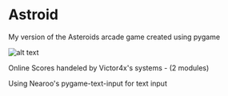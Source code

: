 # Astroid
My version of the Asteroids arcade game created using pygame

![alt text](https://i.imgur.com/GOf1tz6.png)


Online Scores handeled by Victor4x's systems - (2 modules)

Using Nearoo's pygame-text-input for text input
